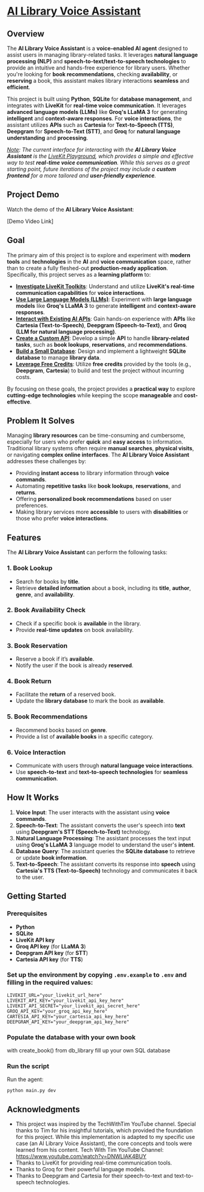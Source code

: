 # <ins>**AI Library Voice Assistant**</ins>

## **Overview**
The **AI Library Voice Assistant** is a **voice-enabled AI agent** designed to assist users in managing library-related tasks. It leverages **natural language processing (NLP)** and **speech-to-text/text-to-speech technologies** to provide an intuitive and hands-free experience for library users. Whether you're looking for **book recommendations**, checking **availability**, or **reserving** a book, this assistant makes library interactions **seamless** and **efficient**.

This project is built using **Python**, **SQLite** for **database management**, and integrates with **LiveKit** for **real-time voice communication**. It leverages **advanced language models (LLMs)** like **Groq's LLaMA 3** for generating **intelligent** and **context-aware responses**. For **voice interactions**, the assistant utilizes **APIs** such as **Cartesia** for **Text-to-Speech (TTS)**, **Deepgram** for **Speech-to-Text (STT)**, and **Groq** for **natural language understanding** and **processing**.

<ins>*Note</ins>: The current interface for interacting with the **AI Library Voice Assistant** is the [LiveKit Playground](https://agents-playground.livekit.io/), which provides a simple and effective way to test **real-time voice communication**. While this serves as a great starting point, future iterations of the project may include a **custom frontend** for a more tailored and **user-friendly experience**.*

## **Project Demo**
Watch the demo of the **AI Library Voice Assistant**:

[Demo Video Link]

## **Goal**
The primary aim of this project is to explore and experiment with **modern tools** and **technologies** in the **AI** and **voice communication** space, rather than to create a fully fleshed-out **production-ready application**. Specifically, this project serves as a **learning platform** to:

- <ins>**Investigate LiveKit Toolkits**</ins>: Understand and utilize **LiveKit's real-time communication capabilities** for **voice interactions**.
- <ins>**Use Large Language Models (LLMs)**</ins>: Experiment with **large language models** like **Groq's LLaMA 3** to generate **intelligent** and **context-aware responses**.
- <ins>**Interact with Existing AI APIs**</ins>: Gain hands-on experience with **APIs** like **Cartesia (Text-to-Speech)**, **Deepgram (Speech-to-Text)**, and **Groq (LLM for natural language processing)**.
- <ins>**Create a Custom API**</ins>: Develop a simple **API** to handle **library-related tasks**, such as **book lookups**, **reservations**, and **recommendations**.
- <ins>**Build a Small Database**</ins>: Design and implement a lightweight **SQLite database** to manage **library data**.
- <ins>**Leverage Free Credits**</ins>: Utilize **free credits** provided by the tools (e.g., **Deepgram**, **Cartesia**) to build and test the project without incurring costs.

By focusing on these goals, the project provides a **practical way** to explore **cutting-edge technologies** while keeping the scope **manageable** and **cost-effective**.

## **Problem It Solves**
Managing **library resources** can be time-consuming and cumbersome, especially for users who prefer **quick** and **easy access** to information. Traditional library systems often require **manual searches**, **physical visits**, or navigating **complex online interfaces**. The **AI Library Voice Assistant** addresses these challenges by:

- Providing **instant access** to library information through **voice commands**.
- Automating **repetitive tasks** like **book lookups**, **reservations**, and **returns**.
- Offering **personalized book recommendations** based on user preferences.
- Making library services more **accessible** to users with **disabilities** or those who prefer **voice interactions**.

## **Features**
The **AI Library Voice Assistant** can perform the following tasks:

### 1. **Book Lookup**
- Search for books by **title**.
- Retrieve **detailed information** about a book, including its **title**, **author**, **genre**, and **availability**.

### 2. **Book Availability Check**
- Check if a specific book is **available** in the library.
- Provide **real-time updates** on book availability.

### 3. **Book Reservation**
- Reserve a book if it’s **available**.
- Notify the user if the book is already **reserved**.

### 4. **Book Return**
- Facilitate the **return** of a reserved book.
- Update the **library database** to mark the book as **available**.

### 5. **Book Recommendations**
- Recommend books based on **genre**.
- Provide a list of **available books** in a specific category.

### 6. **Voice Interaction**
- Communicate with users through **natural language voice interactions**.
- Use **speech-to-text** and **text-to-speech technologies** for **seamless communication**.

## **How It Works**
1. **Voice Input**: The user interacts with the assistant using **voice commands**.
2. **Speech-to-Text**: The assistant converts the user's speech into **text** using **Deepgram's STT (Speech-to-Text)** technology.
3. **Natural Language Processing**: The assistant processes the text input using **Groq's LLaMA 3** language model to understand the user's **intent**.
4. **Database Query**: The assistant queries the **SQLite database** to retrieve or update **book information**.
5. **Text-to-Speech**: The assistant converts its response into **speech** using **Cartesia's TTS (Text-to-Speech)** technology and communicates it back to the user.

## **Getting Started**
### **Prerequisites**
- **Python**
- **SQLite**
- **LiveKit API key**
- **Groq API key** (for **LLaMA 3**)
- **Deepgram API key** (for **STT**)
- **Cartesia API key** (for **TTS**)

### **Set up the environment** by copying `.env.example` to `.env` and filling in the required values:

```plaintext
LIVEKIT_URL="your_livekit_url_here"
LIVEKIT_API_KEY="your_livekit_api_key_here"
LIVEKIT_API_SECRET="your_livekit_api_secret_here"
GROQ_API_KEY="your_groq_api_key_here"
CARTESIA_API_KEY="your_cartesia_api_key_here"
DEEPGRAM_API_KEY="your_deepgram_api_key_here"
```
### Populate the database with your own book
with create_book() from db_library fill up your own SQL database

### Run the script
Run the agent:

```python main.py dev```


## Acknowledgments
- This project was inspired by the TechWithTim YouTube channel. Special thanks to Tim for his insightful tutorials, which provided the foundation for this project. While this implementation is adapted to my specific use case (an AI Library Voice Assistant), the core concepts and tools were learned from his content. Tech With Tim YouTube Channel: https://www.youtube.com/watch?v=DNWLIAK4BUY
- Thanks to LiveKit for providing real-time communication tools.
- Thanks to Groq for their powerful language models.
- Thanks to Deepgram and Cartesia for their speech-to-text and text-to-speech technologies.

